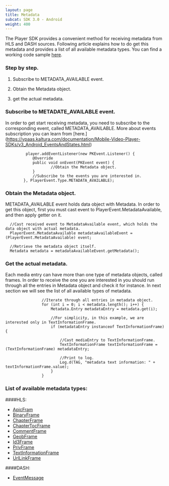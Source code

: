 ```yaml
---
layout: page
title: Metadata 
subcat: SDK 3.0 - Android
weight: 400
---
```


The Player SDK provides a convenient method for receiving metadata from HLS and DASH sources.
Following article explains how to do get this metadata and provides a list of all available metadata types. You can find a working code sample [here](https://github.com/kaltura/playkit-android-samples/tree/master/MetadataSample).

### Step by step.

1) Subscribe to METADATA_AVAILABLE event.

2) Obtain the Metadata object.

3) get the actual metadata.
 
### Subscribe to METADATE_AVAILABLE event.

In order to get start receiving metadata, you need to subscribe to the corresponding event, called METADATA_AVAILABLE. More about events subscription you can learn from [here.] (https://vpaas.kaltura.com/documentation/Mobile-Video-Player-SDKs/v3_Android_EventsAndStates.html)

```
         player.addEventListener(new PKEvent.Listener() {
            @Override
            public void onEvent(PKEvent event) {
					//Obtain the Metadata object.
            }
            //Subscribe to the events you are interested in.
        }, PlayerEvent.Type.METADATA_AVAILABLE);

```

### Obtain the Metadata object.

METADATA_AVAILABLE event holds data object with Metadata. In order to get this object, first you must cast event to PlayerEvent.MetadataAvailable, and then apply getter on it.


```
  //Cast received event to MetadataAvailable event, which holds the data object with actual metadata.
  PlayerEvent.MetadataAvailable metadataAvailableEvent = (PlayerEvent.MetadataAvailable) event;
  
  //Retrieve the metadata object itself.
  Metadata metadata = metadataAvailableEvent.getMetadata();

```

### Get the actual metadata.

Each media entry can have more than one type of metadata objects, called frames. In order to receive the one you are interested in you should run through all the entries in Metadata object and check it for instance. In next section we will see the list of all available types of metadata.

```
  				//Iterate through all entries in metadata object.
                for (int i = 0; i < metadata.length(); i++) {
                    Metadata.Entry metadataEntry = metadata.get(i);

                    //For simplicity, in this example, we are interested only in TextInformationFrame.
                    if (metadataEntry instanceof TextInformationFrame) {

                        //Cast mediaEntry to TextInformationFrame.
                        TextInformationFrame textInformationFrame = (TextInformationFrame) metadataEntry;

                        //Print to log.
                        Log.d(TAG, "metadata text information: " + textInformationFrame.value);
                    }
                }
```

### List of available metadata types:

####HLS:

* [ApicFram](https://google.github.io/ExoPlayer/doc/reference/com/google/android/exoplayer2/metadata/id3/ApicFrame.html)
* [BinaryFrame](https://google.github.io/ExoPlayer/doc/reference/com/google/android/exoplayer2/metadata/id3/BinaryFrame.html)
* [ChapterFrame](https://google.github.io/ExoPlayer/doc/reference/com/google/android/exoplayer2/metadata/id3/ChapterFrame.html)
* [ChapterTocFrame](https://google.github.io/ExoPlayer/doc/reference/com/google/android/exoplayer2/metadata/id3/ChapterFrame.html)
* [CommentFrame](https://google.github.io/ExoPlayer/doc/reference/com/google/android/exoplayer2/metadata/id3/CommentFrame.html)
* [GeobFrame](https://google.github.io/ExoPlayer/doc/reference/com/google/android/exoplayer2/metadata/id3/CommentFrame.html)
* [Id3Frame](https://google.github.io/ExoPlayer/doc/reference/com/google/android/exoplayer2/metadata/id3/Id3Frame.html)
* [PrivFrame](https://google.github.io/ExoPlayer/doc/reference/com/google/android/exoplayer2/metadata/id3/PrivFrame.html)
* [TextInformationFrame](https://google.github.io/ExoPlayer/doc/reference/com/google/android/exoplayer2/metadata/id3/TextInformationFrame.html)
* [UrlLinkFrame](https://google.github.io/ExoPlayer/doc/reference/com/google/android/exoplayer2/metadata/id3/UrlLinkFrame.html)

####DASH:

* [EventMessage](https://google.github.io/ExoPlayer/doc/reference/com/google/android/exoplayer2/metadata/emsg/EventMessage.html)




